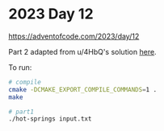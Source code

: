 # 2023 Day 12

https://adventofcode.com/2023/day/12

Part 2 adapted from u/4HbQ's solution [here](https://www.reddit.com/r/adventofcode/comments/18ge41g/comment/kd0ki5t/).

To run:

```sh
# compile
cmake -DCMAKE_EXPORT_COMPILE_COMMANDS=1 .
make

# part1
./hot-springs input.txt
```
